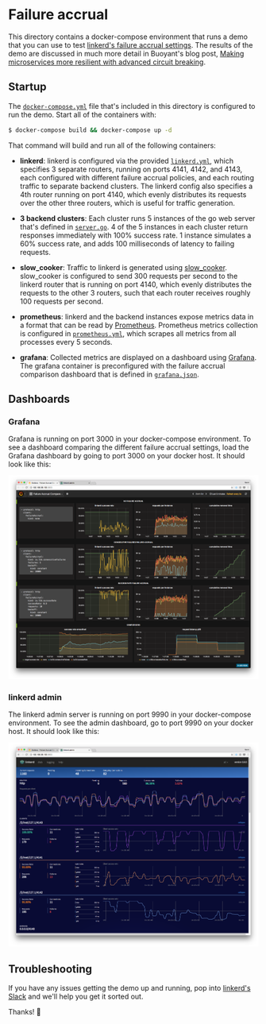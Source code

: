 # Failure accrual

This directory contains a docker-compose environment that runs a demo that you
can use to test [linkerd's failure accrual settings](
https://linkerd.io/features/circuit-breaking/#failure-accrual). The results of
the demo are discussed in much more detail in Buoyant's blog post, [Making
microservices more resilient with advanced circuit breaking](
https://blog.buoyant.io/2017/01/13/making-microservices-more-resilient-with-advanced-circuit-breaking/).

## Startup

The [`docker-compose.yml`](docker-compose.yml) file that's included in this
directory is configured to run the demo. Start all of the containers with:

```bash
$ docker-compose build && docker-compose up -d
```

That command will build and run all of the following containers:

* **linkerd**: linkerd is configured via the provided [`linkerd.yml`](
linkerd.yml), which specifies 3 separate routers, running on ports 4141, 4142,
and 4143, each configured with different failure accrual policies, and each
routing traffic to separate backend clusters. The linkerd config also specifies
a 4th router running on port 4140, which evenly distributes its requests over
the other three routers, which is useful for traffic generation.

* **3 backend clusters**: Each cluster runs 5 instances of the go web server
that's defined in [`server.go`](server.go). 4 of the 5 instances in each cluster
return responses immediately with 100% success rate. 1 instance simulates a 60%
success rate, and adds 100 milliseconds of latency to failing requests.

* **slow_cooker**: Traffic to linkerd is generated using [slow\_cooker](
https://github.com/BuoyantIO/slow_cooker). slow\_cooker is configured to send
300 requests per second to the linkerd router that is running on port 4140,
which evenly distributes the requests to the other 3 routers, such that each
router receives roughly 100 requests per second.

* **prometheus**: linkerd and the backend instances expose metrics data in a
format that can be read by [Prometheus](https://prometheus.io/). Prometheus
metrics collection is configured in [`prometheus.yml`](prometheus.yml), which
scrapes all metrics from all processes every 5 seconds.

* **grafana**: Collected metrics are displayed on a dashboard using [Grafana](
http://grafana.org/). The grafana container is preconfigured with the failure
accrual comparison dashboard that is defined in [`grafana.json`](grafana.json).

## Dashboards

### Grafana

Grafana is running on port 3000 in your docker-compose environment. To see a
dashboard comparing the different failure accrual settings, load the Grafana
dashboard by going to port 3000 on your docker host. It should look like this:

![grafana](screenshot-grafana.png)

### linkerd admin

The linkerd admin server is running on port 9990 in your docker-compose
environment. To see the admin dashboard, go to port 9990 on your docker host. It
should look like this:

![linkerd](screenshot-linkerd.png)

## Troubleshooting

If you have any issues getting the demo up and running, pop into [linkerd's
Slack]( https://slack.linkerd.io) and we'll help you get it sorted out.

Thanks! 👋
